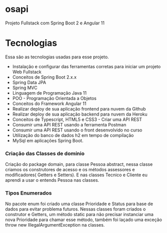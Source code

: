 # osapi
Projeto Fullstack com Spring Boot 2 e Angular 11

# Tecnologias
Essa são as tecnologias usadas para esse projeto.

* Instalação e configurar das ferramentas corretas para iniciar um projeto Web Fullstack
* Conceitos de Spring Boot 2.x.x
* Spring Data JPA
* Spring MVC
* Linguagem de Programação Java 11
* POO - Programação Orientada a Objetos
* Conceitos do Framework Angular 11
* Realizar deploy de sua aplicação frontend para nuvem da Github
* Realizar deploy de sua aplicação backend para nuvem da Heroku
* Conceitos de Typescript, HTML5 e CSS3 - Criar uma API REST
* Consumir uma API REST usando a ferramenta Postman
* Consumir uma API REST usando o front desenvolvido no curso
* Utilização do banco de dados h2 em tempo de compilação
* MySql em aplicações Spring Boot.

### Criação das Classes de domínio
Criação do package domain, para classe Pessoa abstract, nessa classe criamos os construtores de acesso e os métodos assessores e modificadores( Getters e Setters). E nas classes Tecnico e Cliente eu aprendi a usar o entends Pessoa nas classes.

### Tipos Enumerados
No pacote enum foi criado uma classe Prioridade e Status para base de dados para evitar problema futuros. Nessas classes foram 
criados o construtor e Getters, um método static para não precisar instanciar uma nova Prioridade para chamar esse método, também 
foi laçado uma exceção throw new IllegalArgumentException na classes.


